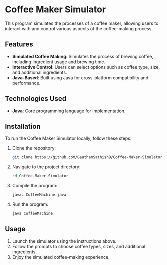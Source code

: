 # Coffee Maker Simulator

This program simulates the processes of a coffee maker, allowing users to interact with and control various aspects of the coffee-making process.

## Features

- **Simulated Coffee Making**: Simulates the process of brewing coffee, including ingredient usage and brewing time.
- **Interactive Control**: Users can select options such as coffee type, size, and additional ingredients.
- **Java-Based**: Built using Java for cross-platform compatibility and performance.

## Technologies Used

- **Java**: Core programming language for implementation.

## Installation

To run the Coffee Maker Simulator locally, follow these steps:

1. Clone the repository:
   ```bash
   git clone https://github.com/GauthamSathishD/Coffee-Maker-Simulator.git
   ```
2. Navigate to the project directory:
   ```bash
   cd Coffee-Maker-Simulator
   ```
3. Compile the program:
   ```bash
   javac CoffeeMachine.java
   ```
4. Run the program:
   ```bash
   java CoffeeMachine
   ```

## Usage

1. Launch the simulator using the instructions above.
2. Follow the prompts to choose coffee types, sizes, and additional ingredients.
3. Enjoy the simulated coffee-making experience.
